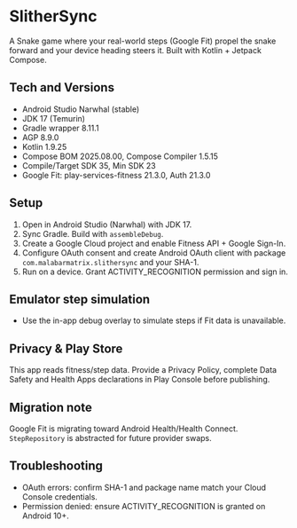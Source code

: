 # SlitherSync

A Snake game where your real-world steps (Google Fit) propel the snake forward and your device heading steers it. Built with Kotlin + Jetpack Compose.

## Tech and Versions
- Android Studio Narwhal (stable)
- JDK 17 (Temurin)
- Gradle wrapper 8.11.1
- AGP 8.9.0
- Kotlin 1.9.25
- Compose BOM 2025.08.00, Compose Compiler 1.5.15
- Compile/Target SDK 35, Min SDK 23
- Google Fit: play-services-fitness 21.3.0, Auth 21.3.0

## Setup
1. Open in Android Studio (Narwhal) with JDK 17.
2. Sync Gradle. Build with `assembleDebug`.
3. Create a Google Cloud project and enable Fitness API + Google Sign-In.
4. Configure OAuth consent and create Android OAuth client with package `com.malabarmatrix.slithersync` and your SHA-1.
5. Run on a device. Grant ACTIVITY_RECOGNITION permission and sign in.

## Emulator step simulation
- Use the in-app debug overlay to simulate steps if Fit data is unavailable.

## Privacy & Play Store
This app reads fitness/step data. Provide a Privacy Policy, complete Data Safety and Health Apps declarations in Play Console before publishing.

## Migration note
Google Fit is migrating toward Android Health/Health Connect. `StepRepository` is abstracted for future provider swaps.

## Troubleshooting
- OAuth errors: confirm SHA-1 and package name match your Cloud Console credentials.
- Permission denied: ensure ACTIVITY_RECOGNITION is granted on Android 10+.
